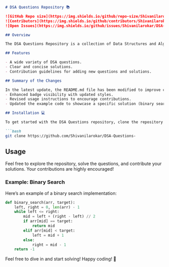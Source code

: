 ```markdown
# DSA Questions Repository 📚

![GitHub Repo size](https://img.shields.io/github/repo-size/Shivanilarokar/DSA-Questions-?style=flat-square) 
![Contributors](https://img.shields.io/github/contributors/Shivanilarokar/DSA-Questions-?style=flat-square) 
![Open Issues](https://img.shields.io/github/issues/Shivanilarokar/DSA-Questions-?style=flat-square)

## Overview

The DSA Questions Repository is a collection of Data Structures and Algorithms (DSA) questions aimed at helping developers enhance their problem-solving skills. It includes various algorithms and data structures along with solutions, examples, and contribution guidelines.

## Features

- A wide variety of DSA questions.
- Clear and concise solutions.
- Contribution guidelines for adding new questions and solutions.

## Summary of the Changes

In the latest update, the README.md file has been modified to improve clarity and visual appeal:
- Enhanced badge visibility with updated styles.
- Revised usage instructions to encourage contributions.
- Updated the example code to showcase a specific solution (binary search) with a more detailed implementation.

## Installation 💻

To get started with the DSA Questions repository, clone the repository to your local machine:

```bash
git clone https://github.com/Shivanilarokar/DSA-Questions-
```

## Usage

Feel free to explore the repository, solve the questions, and contribute your solutions. Your contributions are highly encouraged!

### Example: Binary Search

Here’s an example of a binary search implementation:

```python
def binary_search(arr, target):
    left, right = 0, len(arr) - 1
    while left <= right:
        mid = left + (right - left) // 2
        if arr[mid] == target:
            return mid
        elif arr[mid] < target:
            left = mid + 1
        else:
            right = mid - 1
    return -1
```

Feel free to dive in and start solving! Happy coding! 🚀
```
